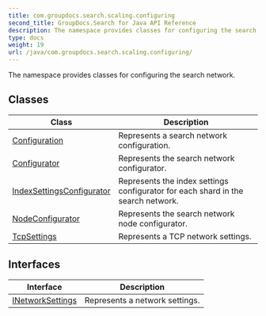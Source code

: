 ```yaml
---
title: com.groupdocs.search.scaling.configuring
second_title: GroupDocs.Search for Java API Reference
description: The namespace provides classes for configuring the search network.
type: docs
weight: 19
url: /java/com.groupdocs.search.scaling.configuring/
---
```


The namespace provides classes for configuring the search network.


## Classes

| Class | Description |
| --- | --- |
| [Configuration](../com.groupdocs.search.scaling.configuring/configuration) | Represents a search network configuration. |
| [Configurator](../com.groupdocs.search.scaling.configuring/configurator) | Represents the search network configurator. |
| [IndexSettingsConfigurator](../com.groupdocs.search.scaling.configuring/indexsettingsconfigurator) | Represents the index settings configurator for each shard in the search network. |
| [NodeConfigurator](../com.groupdocs.search.scaling.configuring/nodeconfigurator) | Represents the search network node configurator. |
| [TcpSettings](../com.groupdocs.search.scaling.configuring/tcpsettings) | Represents a TCP network settings. |

## Interfaces

| Interface | Description |
| --- | --- |
| [INetworkSettings](../com.groupdocs.search.scaling.configuring/inetworksettings) | Represents a network settings. |
